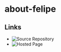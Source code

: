# about-felipe

## Links
- ![Source Repository](https://github.com/FelipeGHB/about-felipe)
- ![Hosted Page](https://github.com/FelipeGHB)
